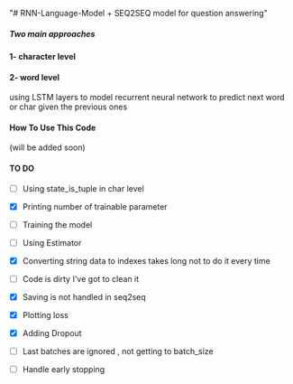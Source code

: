 "# RNN-Language-Model + SEQ2SEQ model for question answering" 

##### Two main approaches

#### 1- character level 

#### 2- word level

using  LSTM layers to model recurrent neural network to predict next word or char
given the previous ones

#### How To  Use This Code

(will be added soon)

#### TO DO

- [ ] Using state_is_tuple in char level

- [x] Printing number of trainable parameter

- [ ] Training the model

- [ ] Using Estimator

- [X] Converting string data to indexes takes long not to do it every time

- [ ] Code is dirty I've got to clean it

- [x] Saving is not handled in seq2seq

- [x] Plotting loss

- [x] Adding Dropout

- [ ] Last batches are ignored , not getting to batch_size

- [ ] Handle early stopping

